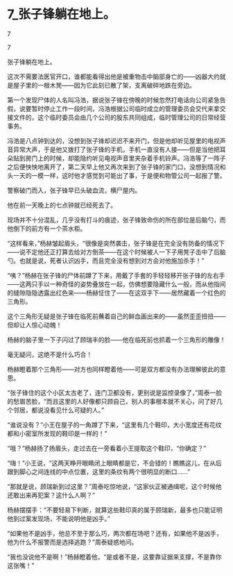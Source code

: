 # 7_张子锋躺在地上。

7

7

张子锋躺在地上。

这次不需要法医官开口，谁都能看得出他是被重物击中脑部身亡的——凶器大约就是屋子里的一根木凳——因为它此刻已散了架，支离破碎地跌在旁边。

第一个发现尸体的人名叫冯浩，据说张子锋在傍晚的时候忽然打电话向公司紧急告假，说要暂时停止工作一段时间，冯浩根据公司临时成立的管理委员会交代来拿交接文件的，这个临时委员会由几个公司的股东共同组成，临时管理公司的日常经营事务。

冯浩是八点钟到达的，没想到张子锋却迟迟不来开门，但是他却听见屋里的电视声音异常大声，于是他又拨打了张子锋的手机，手机一直没有人接——但是当他把耳朵贴到房门上的时候，却能隐约听见电视声音里夹杂着手机铃声。冯浩等了一阵子之后便怏怏地离开了，第二天早上他又再次来到了张子锋的家门口，没想到情况和头一天的一模一样，这时他才感觉到可能出了事，于是便和物管公司一起报了警。

警察破门而入，张子锋早已头破血流，横尸屋内。

他在前一天晚上的七点钟就已经死去了。

现场并不十分混乱，几乎没有打斗的痕迹，张子锋致命伤的所在部位是后脑勺，而他倒下的前方有一个茶水柜。

“这样看来，”杨赫皱起眉头，“很像是突然袭击，张子锋是在完全没有防备的情况下——说不定他还正打算去给对方倒茶——在这个时候被人一下子用凳子击中了后脑勺。也就是说，死者认识凶手，而且完全没有想到对方会对他施加杀手！”

“咦？”杨赫在张子锋的尸体前蹲了下来，用戴了手套的手轻轻移开张子锋的左右手——这两只手以一种奇怪的姿势叠放在一起，仿佛想要隐藏什么一般，而从他指间的缝隙隐隐透露出红色来——杨赫怔住了——在这双手下——居然藏着一个红色的三角形。

这个三角形无疑是张子锋在临死前蘸着自己的鲜血画出来的——虽然歪歪扭扭——但却让人惊心动魄！

杨赫的脑子里一下子闪过了顾瑞丰的脸——他在临死前也抓着一个三角形的雕像！

毫无疑问，这绝不是什么巧合！

杨赫瞪着那个三角形——对方也同样瞪着他——可是双方都没有办法理解彼此的意思。

“张子锋住的这个小区太古老了，连门卫都没有，更别说是监控录像了，”周泰一脸的愁眉苦脸，“而且这里的人好像都只顾自己，别人的事根本就不关心，问了好几个邻居，都说没看见什么可疑的人。”

“谁说没有？”小王在屋子的一角蹲了下来，“这里有几个鞋印，大小宽度还有花纹都和小密室所发现的鞋印是一样的！”

“哦？”杨赫扬了扬眉头，走过去在一旁看着小王提取这个鞋印，“你确定？”

“嗨！”小王说，“这两天睁开眼睛闭上眼睛都是它，不会错的！瞧瞧这儿，在从后跟到脚心之间连线的中点位置，这里的条纹有两个很明显的断口……”

“那就是说，顾瑞新到过这里？”周泰吃惊地说，“这家伙正被通缉呢，这个时候他还敢出来再犯案？这什么人啊？”

杨赫摆摆手：“不要轻易下判断，就算这些鞋印真的属于顾瑞新，最多也只能证明他到过案发现场，不能说明他是凶手。”

“如果他不是凶手，他总不至于那么巧，两次都在场吧？还有，如果他不是凶手，他为什么不报警而是选择逃跑？”周泰疑惑地问。

“我也没说他不是啊！”杨赫瞪着他，“是或者不是，这要靠证据来支撑，不是靠你这张嘴！”